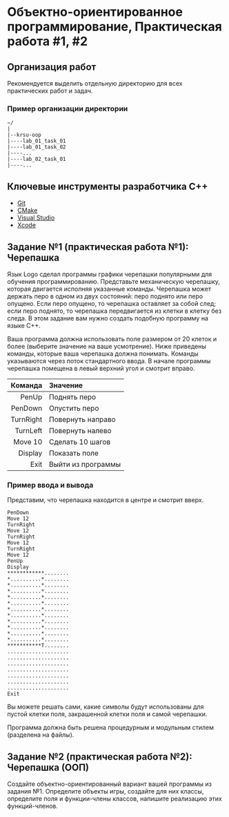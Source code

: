 Объектно-ориентированное программирование, Практическая работа #1, #2
=====================================================================

## Организация работ

Рекомендуется выделить отдельную директорию для всех практических работ и задач.

### Пример организации директории

```
~/
|
|--krsu-oop
|----lab_01_task_01
|----lab_01_task_02
|----...
|----lab_02_task_01
|----...
```

## Ключевые инструменты разработчика C++

* [Git](https://git-scm.com)
* [CMake](https://cmake.org)
* [Visual Studio](https://visualstudio.microsoft.com)
* [Xcode](https://developer.apple.com/xcode)

## Задание №1 (практическая работа №1): Черепашка

Язык Logo сделал программы графики черепашки популярными для обучения
программированию. Представьте механическую черепашку, которая двигается исполняя
указанные команды. Черепашка может держать перо в одном из двух состояний: перо
поднято или перо опущено. Если перо опущено, то черепашка оставляет за собой
след; если перо поднято, то черепашка передвигается из клетки в клетку без
следа. В этом задание вам нужно создать подобную программу на языке C++.

Ваша программа должна использовать поле размером от 20 клеток и более (выберите
значение на ваше усмотрение). Ниже приведены команды, которые ваша черепашка
должна понимать. Команды указываются через поток стандартного ввода. В начале
программы черепашка помещена в левый верхний угол и смотрит вправо.

| Команда   | Значение                 |
| -------:  | :----------------------- |
| PenUp     | Поднять перо             |
| PenDown   | Опустить перо            |
| TurnRight | Повернуть направо        |
| TurnLeft  | Повернуть налево         |
| Move 10   | Сделать 10 шагов         |
| Display   | Показать поле            |
| Exit      | Выйти из программы       |

### Пример ввода и вывода

Представим, что черепашка находится в центре и смотрит вверх.

```
PenDown
Move 12
TurnRight
Move 12
TurnRight
Move 12
TurnRight
Move 12
PenUp
Display
************........
*..........*........
*..........*........
*..........*........
*..........*........
*..........*........
*..........*........
*..........*........
*..........*........
*..........*........
*..........*........
*..........*........
***********T........
....................
....................
....................
....................
....................
....................
....................
Exit
```

Вы можете решать сами, какие символы будут использованы для пустой клетки поля,
закрашенной клетки поля и самой черепашки.

Программа должна быть решена процедурным и модульным стилем (разделена на файлы).

## Задание №2 (практическая работа №2): Черепашка (ООП)

Создайте объектно-ориентированный вариант вашей программы из задания №1. Определите
объекты игры, создайте для них классы, определите поля и функции-члены классов, напишите
реализацию этих функций-членов.

